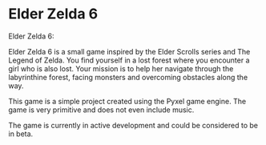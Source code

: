 # Elder Zelda 6

Elder Zelda 6:

Elder Zelda 6 is a small game inspired by the Elder Scrolls series and The Legend of Zelda. You find yourself in a lost forest where you encounter a girl who is also lost. Your mission is to help her navigate through the labyrinthine forest, facing monsters and overcoming obstacles along the way.

This game is a simple project created using the Pyxel game engine. The game is very primitive and does not even include music.

The game is currently in active development and could be considered to be in beta.

